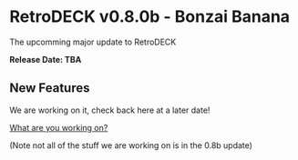 # RetroDECK v0.8.0b - Bonzai Banana

The upcomming major update to RetroDECK

**Release Date: TBA**

## New Features

We are working on it, check back here at a later date!

[What are you working on?](../../wiki_development/what-are-you-working.on.md)

(Note not all of the stuff we are working on is in the 0.8b update)

